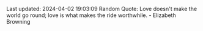 Last updated: 2024-04-02 19:03:09
Random Quote: Love doesn't make the world go round; love is what makes the ride worthwhile. - Elizabeth Browning